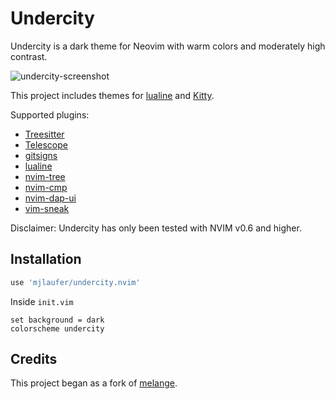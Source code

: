 # Undercity

Undercity is a dark theme for Neovim with warm colors and moderately high contrast.

![undercity-screenshot](https://user-images.githubusercontent.com/24204252/154861369-cfc10843-677c-4a8f-88f0-b72a299591d7.png)

This project includes themes for [lualine](https://github.com/nvim-lualine/lualine.nvim) and [Kitty](https://sw.kovidgoyal.net/kitty/).

Supported plugins:

-   [Treesitter](https://github.com/nvim-treesitter/nvim-treesitter)
-   [Telescope](https://github.com/nvim-telescope/telescope.nvim)
-   [gitsigns](https://github.com/lewis6991/gitsigns.nvim)
-   [lualine](https://github.com/nvim-lualine/lualine.nvim)
-   [nvim-tree](https://github.com/kyazdani42/nvim-tree.lua)
-   [nvim-cmp](https://github.com/hrsh7th/nvim-cmp)
-   [nvim-dap-ui](https://github.com/rcarriga/nvim-dap-ui)
-   [vim-sneak](https://github.com/justinmk/vim-sneak)

Disclaimer: Undercity has only been tested with NVIM v0.6 and higher.

## Installation

```lua
use 'mjlaufer/undercity.nvim'
```

Inside `init.vim`

```vim
set background = dark
colorscheme undercity
```

## Credits

This project began as a fork of [melange](https://github.com/savq/melange).

